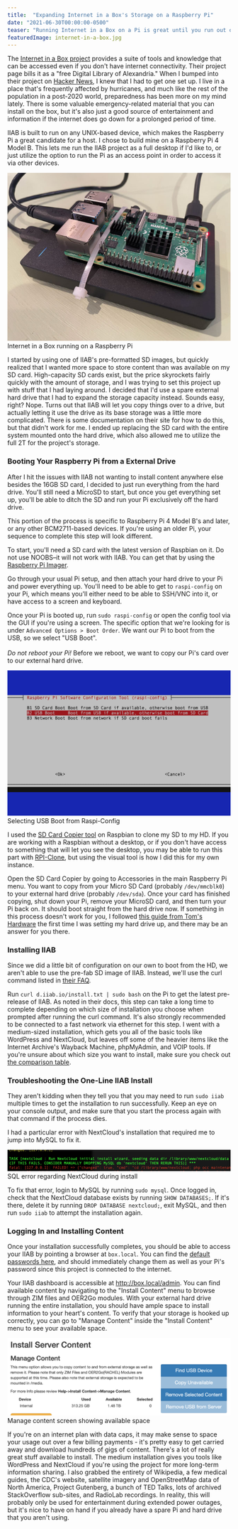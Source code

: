 ```yaml
---
title:  "Expanding Internet in a Box's Storage on a Raspberry Pi"
date: "2021-06-30T00:00:00-0500"
teaser: "Running Internet in a Box on a Pi is great until you run out of storage. Check out this post to see how I set up my instance."
featuredImage: internet-in-a-box.jpg
---
```


The <a href="https://github.com/iiab/iiab" target="_new">Internet in a Box project</a> provides a suite of tools and knowledge that can be accessed even if you don't have internet connectivity. Their project page bills it as a "free Digital Library of Alexandria." When I bumped into their project on <a href="https://news.ycombinator.com/item?id=27568332" target="_new">Hacker News</a>, I knew that I had to get one set up. I live in a place that's frequently affected by hurricanes, and much like the rest of the population in a post-2020 world, preparedness has been more on my mind lately. There is some valuable emergency-related material that you can install on the box, but it's also just a good source of entertainment and information if the internet does go down for a prolonged period of time. 

IIAB is built to run on any UNIX-based device, which makes the Raspberry Pi a great candidate for a host. I chose to build mine on a Raspberry Pi 4 Model B. This lets me run the IIAB project as a full desktop if I'd like to, or just utilize the option to run the Pi as an access point in order to access it via other devices.

<div class="image-container large-image">
  <img src="./internet-in-a-box.jpg" alt="Internet in a Box running on a Raspberry Pi" />
  <a class="image-caption">Internet in a Box running on a Raspberry Pi</a>
</div>

I started by using one of IIAB's pre-formatted SD images, but quickly realized that I wanted more space to store content than was available on my SD card. High-capacity SD cards exist, but the price skyrockets fairly quickly with the amount of storage, and I was trying to set this project up with stuff that I had laying around. I decided that I'd use a spare external hard drive that I had to expand the storage capacity instead. Sounds easy, right? Nope. Turns out that IIAB will let you copy things over to a drive, but actually letting it use the drive as its base storage was a little more complicated. There is some documentation on their site for how to do this, but that didn't work for me. I ended up replacing the SD card with the entire system mounted onto the hard drive, which also allowed me to utilize the full 2T for the project's storage. 

### Booting Your Raspberry Pi from a External Drive
After I hit the issues with IIAB not wanting to install content anywhere else besides the 16GB SD card, I decided to just run everything from the hard drive. You'll still need a MicroSD to start, but once you get everything set up, you'll be able to ditch the SD and run your Pi exclusively off the hard drive.

This portion of the process is specific to Raspberry Pi 4 Model B's and later, or any other BCM2711-based devices. If you're using an older Pi, your sequence to complete this step will look different.

To start, you'll need a SD card with the latest version of Raspbian on it. Do not use NOOBS–it will not work with IIAB. You can get that by using the <a href="https://www.raspberrypi.org/software/" target="_new">Raspberry Pi Imager</a>.

Go through your usual Pi setup, and then attach your hard drive to your Pi and power everything up. You'll need to be able to get to `raspi-config` on your Pi, which means you'll either need to be able to SSH/VNC into it, or have access to a screen and keyboard. 

<div class="paragraph-with-picture">
  <p>Once your Pi is booted up, run <code>sudo raspi-config</code> or open the config tool via the GUI if you're using a screen. The specific option that we're looking for is under <code>Advanced Options > Boot Order</code>. We want our Pi to boot from the USB, so we select "USB Boot".<br/><br/><em>Do not reboot your Pi!</em> Before we reboot, we want to copy our Pi's card over to our external hard drive.</p>

  <div class="image-container small-image">
    <img src="./usb-boot.png" alt="Selecting USB Boot from Raspi-Config" />
    <a class="image-caption">Selecting USB Boot from Raspi-Config</a>
  </div>

</div>

I used the <a href="https://www.raspberrypi.org/blog/another-update-raspbian/" target="_new">SD Card Copier tool</a> on Raspbian to clone my SD to my HD. If you are working with a Raspbian without a desktop, or if you don't have access to something that will let you see the desktop, you may be able to run this part with <a href="https://github.com/billw2/rpi-clone" target="_new">RPI-Clone</a>, but using the visual tool is how I did this for my own instance.

Open the SD Card Copier by going to Accessories in the main Raspberry Pi menu. You want to copy from your Micro SD Card (probably `/dev/mmcblk0`) to your external hard drive (probably `/dev/sda`). Once your card has finished copying, shut down your Pi, remove your MicroSD card, and then turn your Pi back on. It should boot straight from the hard drive now. If something in this process doesn't work for you, I followed <a href="https://www.tomshardware.com/how-to/boot-raspberry-pi-4-usb" target="_new">this guide from Tom's Hardware</a> the first time I was setting my hard drive up, and there may be an answer for you there.

### Installing IIAB
Since we did a little bit of configuration on our own to boot from the HD, we aren't able to use the pre-fab SD image of IIAB. Instead, we'll use the curl command listed in <a href="http://wiki.laptop.org/go/IIAB/FAQ#Is_a_quick_installation_possible.3F" target="_new">their FAQ</a>.

Run `curl d.iiab.io/install.txt | sudo bash` on the Pi to get the latest pre-release of IIAB. As noted in their docs, this step can take a long time to complete depending on which size of installation you choose when prompted after running the curl command. It's also strongly recommended to be connected to a fast network via ethernet for this step. I went with a medium-sized installation, which gets you all of the basic tools like WordPress and NextCloud, but leaves off some of the heavier items like the Internet Archive's Wayback Machine, phpMyAdmin, and VOIP tools. If you're unsure about which size you want to install, make sure you check out <a href="http://wiki.laptop.org/go/IIAB/FAQ#What_services_.28IIAB_apps.29_are_suggested_during_installation.3F" target="_new">the comparison table</a>. 

### Troubleshooting the One-Line IIAB Install
They aren't kidding when they tell you that you may need to run `sudo iiab` multiple times to get the installation to run successfully. Keep an eye on your console output, and make sure that you start the process again with that command if the process dies.

I had a particular error with NextCloud's installation that required me to jump into MySQL to fix it. 

<div class="image-container large-image">
  <img src="./nextcloud-sql-error.png" alt="SQL error regarding NextCloud during install" />
  <a class="image-caption">SQL error regarding NextCloud during install</a>
</div>

To fix that error, login to MySQL by running `sudo mysql`. Once logged in, check that the NextCloud database exists by running `SHOW DATABASES;`. If it's there, delete it by running `DROP DATABASE nextcloud;`, exit MySQL, and then run `sudo iiab` to attempt the installation again.

### Logging In and Installing Content
Once your installation successfully completes, you should be able to access your IIAB by pointing a browser at `box.local`. You can find the <a href="http://wiki.laptop.org/go/IIAB/FAQ#What_are_the_default_passwords.3F" target="_new">default passwords here</a>, and should immediately change them as well as your Pi's password since this project is connected to the internet. 

Your IIAB dashboard is accessible at <a href="http://box.local/admin/" target="new">http://box.local/admin</a>. You can find available content by navigating to the "Install Content" menu to browse through ZIM files and OER2Go modules. With your external hard drive running the entire installation, you should have ample space to install information to your heart's content. To verify that your storage is hooked up correctly, you can go to "Manage Content" inside the "Install Content" menu to see your available space.

<div class="image-container large-image">
  <img src="./manage-content.png" alt="Manage content screen showing available space" />
  <a class="image-caption">Manage content screen showing available space</a>
</div>

If you're on an internet plan with data caps, it may make sense to space your usage out over a few billing payments - it's pretty easy to get carried away and download hundreds of gigs of content. There's a lot of really great stuff available to install. The medium installation gives you tools like WordPress and NextCloud if you're using the project for more long-term information sharing. I also grabbed the entirety of Wikipedia, a few medical guides, the CDC's website, satellite imagery and OpenStreetMap data of North America, Project Gutenberg, a bunch of TED Talks, lots of archived StackOverflow sub-sites, and RadioLab recordings. In reality, this will probably only be used for entertainment during extended power outages, but it's nice to have on hand if you already have a spare Pi and hard drive that you aren't using. 